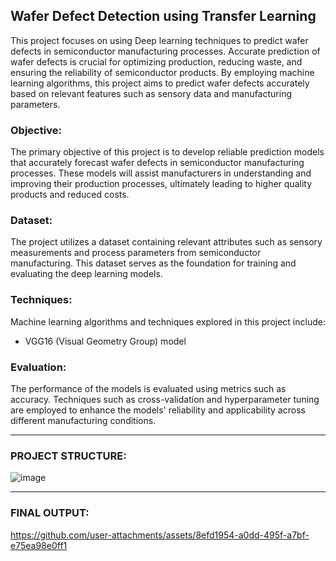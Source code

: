 ## Wafer Defect Detection using Transfer Learning

This project focuses on using Deep learning techniques to predict wafer defects in semiconductor manufacturing processes. Accurate prediction of wafer defects is crucial for optimizing production, reducing waste, and ensuring the reliability of semiconductor products. By employing machine learning algorithms, this project aims to predict wafer defects accurately based on relevant features such as sensory data and manufacturing parameters.

### Objective:
The primary objective of this project is to develop reliable prediction models that accurately forecast wafer defects in semiconductor manufacturing processes. These models will assist manufacturers in understanding and improving their production processes, ultimately leading to higher quality products and reduced costs.

### Dataset:
The project utilizes a dataset containing relevant attributes such as sensory measurements and process parameters from semiconductor manufacturing. This dataset serves as the foundation for training and evaluating the deep learning models.

### Techniques:
Machine learning algorithms and techniques explored in this project include:
- VGG16 (Visual Geometry Group) model

### Evaluation:
The performance of the models is evaluated using metrics such as accuracy. Techniques such as cross-validation and hyperparameter tuning are employed to enhance the models' reliability and applicability across different manufacturing conditions.

---

### PROJECT STRUCTURE:

![image](https://github.com/user-attachments/assets/2601a3a1-10db-4958-bb06-b06f61f0c899)




---

### FINAL OUTPUT:

https://github.com/user-attachments/assets/8efd1954-a0dd-495f-a7bf-e75ea98e0ff1

